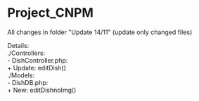 # Project_CNPM
All changes in folder "Update 14/11" (update only changed files) <br/>

Details: <br/>
./Controllers: <br/>
    - DishController.php: <br/>
        + Update: editDish() <br/>
./Models: <br/>
    - DishDB.php: <br/>
        + New: editDishnoImg() <br/>
